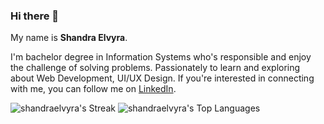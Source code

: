### Hi there 👋

My name is **Shandra Elvyra**.

I'm bachelor degree in Information Systems who's responsible and enjoy the challenge of
solving problems. Passionately to learn and exploring about Web Development, UI/UX Design. If you're interested in connecting with me, you can follow me on [LinkedIn](https://www.linkedin.com/in/shandraelvyra/).

![shandraelvyra's Streak](https://github-readme-streak-stats.herokuapp.com/?user=shandraelvyra&theme=vue-dark&hide_border=true)
![shandraelvyra's Top Languages](https://github-readme-stats.vercel.app/api/top-langs/?username=shandraelvyra&theme=vue-dark&show_icons=true&hide_border=true&layout=compact)

<!--
**shandraelvyra/shandraelvyra** is a ✨ _special_ ✨ repository because its `README.md` (this file) appears on your GitHub profile.

Here are some ideas to get you started:

- 🔭 I’m currently working on ...
- 🌱 I’m currently learning ...
- 👯 I’m looking to collaborate on ...
- 🤔 I’m looking for help with ...
- 💬 Ask me about ...
- 📫 How to reach me: ...
- 😄 Pronouns: ...
- ⚡ Fun fact: ...
-->
